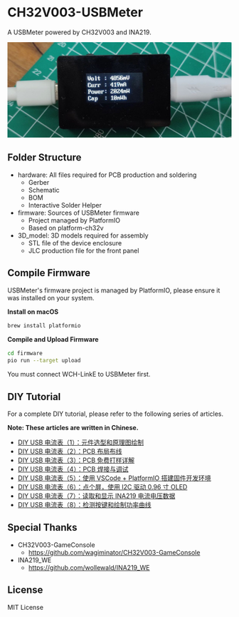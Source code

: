 # CH32V003-USBMeter

A USBMeter powered by CH32V003 and INA219.

<img src="images/diy-usb-meter.jpg?raw=true" alt="diy-usb-meter" style="zoom:50%;" />



## Folder Structure

* hardware: All files required for PCB production and soldering
  * Gerber
  * Schematic
  * BOM
  * Interactive Solder Helper
* firmware: Sources of USBMeter firmware
  * Project managed by PlatformIO
  * Based on platform-ch32v
* 3D_model: 3D models required for assembly
  * STL file of the device enclosure
  * JLC production file for the front panel



## Compile Firmware

USBMeter's firmware project is managed by PlatformIO, please ensure it was installed on your system.

**Install on macOS**

```bash
brew install platformio
```

**Compile and Upload Firmware**

```bash
cd firmware
pio run --target upload
```

You must connect WCH-LinkE to USBMeter first.



## DIY Tutorial

For a complete DIY tutorial, please refer to the following series of articles.

**Note: These articles are written in Chinese.**

- [DIY USB 电流表（1）：元件选型和原理图绘制](https://xujiwei.com/blog/2024/02/diy-usb-meter-schematic/)
- [DIY USB 电流表（2）：PCB 布局布线](https://xujiwei.com/blog/2024/02/diy-usb-meter-pcb-design/)
- [DIY USB 电流表（3）：PCB 免费打样详解](https://xujiwei.com/blog/2024/03/diy-usermeter-order-pcb/)
- [DIY USB 电流表（4）：PCB 焊接与调试](https://xujiwei.com/blog/2024/03/diy-usb-meter-pcb-soldering/)
- [DIY USB 电流表（5）：使用 VSCode + PlatformIO 搭建固件开发环境](https://xujiwei.com/blog/2024/04/diy-usb-meter-setup-fw-dev/)
- [DIY USB 电流表（6）：点个屏，使用 I2C 驱动 0.96 寸 OLED](https://xujiwei.com/blog/2024/04/diy-usb-meter-oled-display/)
- [DIY USB 电流表（7）：读取和显示 INA219 电流电压数据](https://xujiwei.com/blog/2024/04/diy-usb-meter-read-ina219/)
- [DIY USB 电流表（8）：检测按键和绘制功率曲线](https://xujiwei.com/blog/2024/04/diy-usb-meter-power-history/)



## Special Thanks

* CH32V003-GameConsole
  * https://github.com/wagiminator/CH32V003-GameConsole
* INA219_WE
  * https://github.com/wollewald/INA219_WE



## License

MIT License
